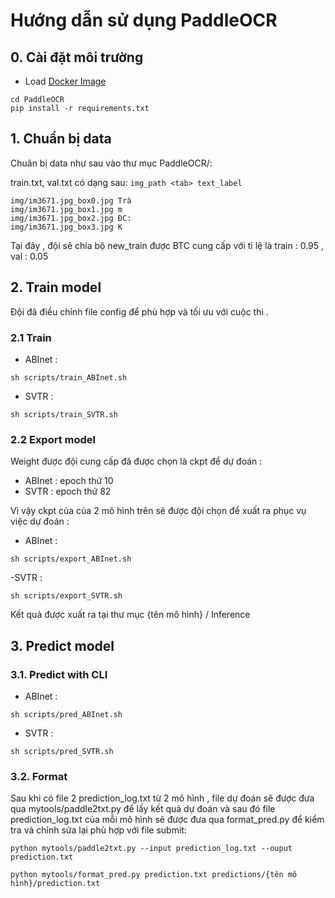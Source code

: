 # Hướng dẫn sử dụng PaddleOCR

## 0. Cài đặt môi trường
- Load [Docker Image](https://hub.docker.com/repository/docker/trttung1610/bkai_paddle/tags?page=1&ordering=last_updated) 
```
cd PaddleOCR 
pip install -r requirements.txt

```

## 1. Chuẩn bị data
Chuân bị data như sau vào thư mục PaddleOCR/: 

train.txt, val.txt có dạng sau: `img_path <tab> text_label`
```
img/im3671.jpg_box0.jpg	Trà
img/im3671.jpg_box1.jpg	m
img/im3671.jpg_box2.jpg	ĐC:
img/im3671.jpg_box3.jpg	K
```
Tại đây , đội sẽ chia bộ new_train được BTC cung cấp với tỉ lệ là train : 0.95 , val : 0.05

## 2. Train model
Đội đã điều chỉnh file config để phù hợp và tối ưu với cuộc thi .

### 2.1 Train 
- ABInet : 
```
sh scripts/train_ABInet.sh

```
- SVTR :
```
sh scripts/train_SVTR.sh
```

### 2.2 Export model 

Weight được đội cung cấp đã được chọn là ckpt để dự đoán : 
- ABInet : epoch thứ 10
- SVTR : epoch thứ 82  

Vì vậy ckpt của của 2 mô hình trên sẽ được đội chọn để xuất ra  phục vụ việc dự đoán :

  - ABInet :
  ```
  sh scripts/export_ABInet.sh
  ```
  -SVTR :
  ```
  sh scripts/export_SVTR.sh
  ```

Kết quả được xuất ra tại thư mục {tên mô hình} / Inference

## 3. Predict model
### 3.1. Predict with CLI
- ABInet :
```
sh scripts/pred_ABInet.sh

```
- SVTR :
```
sh scripts/pred_SVTR.sh

```

### 3.2. Format 
Sau khi có file 2 prediction_log.txt từ 2 mô hình , file dự đoán sẽ được đưa qua mytools/paddle2txt.py để lấy kết quả dự đoán và sau đó file prediction_log.txt của mỗi mô hình sẽ được đưa qua format_pred.py để kiểm tra và chỉnh sửa lại phù hợp với file submit:

```
python mytools/paddle2txt.py --input prediction_log.txt --ouput prediction.txt

python mytools/format_pred.py prediction.txt predictions/{tên mô hình}/prediction.txt

```

